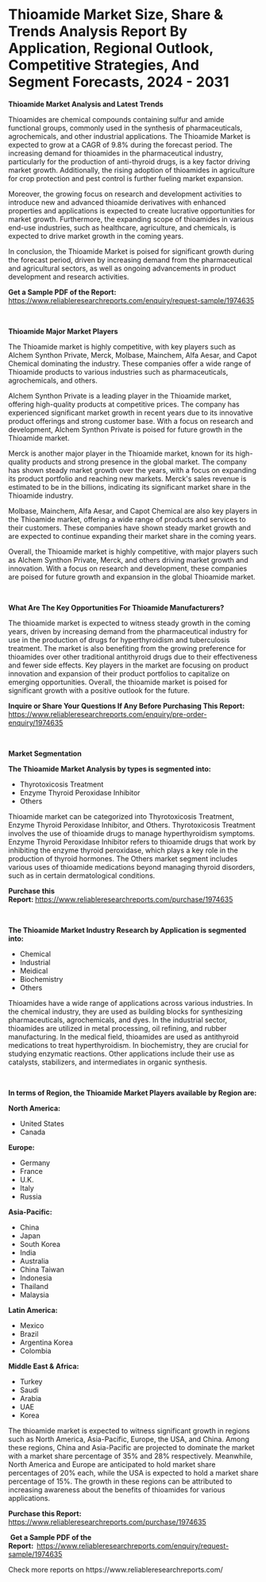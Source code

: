 <p><h1>Thioamide Market Size, Share & Trends Analysis Report By Application, Regional Outlook, Competitive Strategies, And Segment Forecasts, 2024 - 2031</h1></p><p><strong>Thioamide Market Analysis and Latest Trends</strong></p>
<p><p>Thioamides are chemical compounds containing sulfur and amide functional groups, commonly used in the synthesis of pharmaceuticals, agrochemicals, and other industrial applications. The Thioamide Market is expected to grow at a CAGR of 9.8% during the forecast period. The increasing demand for thioamides in the pharmaceutical industry, particularly for the production of anti-thyroid drugs, is a key factor driving market growth. Additionally, the rising adoption of thioamides in agriculture for crop protection and pest control is further fueling market expansion.</p><p>Moreover, the growing focus on research and development activities to introduce new and advanced thioamide derivatives with enhanced properties and applications is expected to create lucrative opportunities for market growth. Furthermore, the expanding scope of thioamides in various end-use industries, such as healthcare, agriculture, and chemicals, is expected to drive market growth in the coming years.</p><p>In conclusion, the Thioamide Market is poised for significant growth during the forecast period, driven by increasing demand from the pharmaceutical and agricultural sectors, as well as ongoing advancements in product development and research activities.</p></p>
<p><strong>Get a Sample PDF of the Report:&nbsp;</strong> <a href="https://www.reliableresearchreports.com/enquiry/request-sample/1974635">https://www.reliableresearchreports.com/enquiry/request-sample/1974635</a></p>
<p>&nbsp;</p>
<p><strong>Thioamide Major Market Players</strong></p>
<p><p>The Thioamide market is highly competitive, with key players such as Alchem Synthon Private, Merck, Molbase, Mainchem, Alfa Aesar, and Capot Chemical dominating the industry. These companies offer a wide range of Thioamide products to various industries such as pharmaceuticals, agrochemicals, and others.</p><p>Alchem Synthon Private is a leading player in the Thioamide market, offering high-quality products at competitive prices. The company has experienced significant market growth in recent years due to its innovative product offerings and strong customer base. With a focus on research and development, Alchem Synthon Private is poised for future growth in the Thioamide market.</p><p>Merck is another major player in the Thioamide market, known for its high-quality products and strong presence in the global market. The company has shown steady market growth over the years, with a focus on expanding its product portfolio and reaching new markets. Merck's sales revenue is estimated to be in the billions, indicating its significant market share in the Thioamide industry.</p><p>Molbase, Mainchem, Alfa Aesar, and Capot Chemical are also key players in the Thioamide market, offering a wide range of products and services to their customers. These companies have shown steady market growth and are expected to continue expanding their market share in the coming years.</p><p>Overall, the Thioamide market is highly competitive, with major players such as Alchem Synthon Private, Merck, and others driving market growth and innovation. With a focus on research and development, these companies are poised for future growth and expansion in the global Thioamide market.</p></p>
<p>&nbsp;</p>
<p><strong>What Are The Key Opportunities For Thioamide Manufacturers?</strong></p>
<p><p>The thioamide market is expected to witness steady growth in the coming years, driven by increasing demand from the pharmaceutical industry for use in the production of drugs for hyperthyroidism and tuberculosis treatment. The market is also benefiting from the growing preference for thioamides over other traditional antithyroid drugs due to their effectiveness and fewer side effects. Key players in the market are focusing on product innovation and expansion of their product portfolios to capitalize on emerging opportunities. Overall, the thioamide market is poised for significant growth with a positive outlook for the future.</p></p>
<p><strong>Inquire or Share Your Questions If Any Before Purchasing This Report:</strong> <a href="https://www.reliableresearchreports.com/enquiry/pre-order-enquiry/1974635">https://www.reliableresearchreports.com/enquiry/pre-order-enquiry/1974635</a></p>
<p>&nbsp;</p>
<p><strong>Market Segmentation</strong></p>
<p><strong>The Thioamide Market Analysis by types is segmented into:</strong></p>
<p><ul><li>Thyrotoxicosis Treatment</li><li>Enzyme Thyroid Peroxidase Inhibitor</li><li>Others</li></ul></p>
<p><p>Thioamide market can be categorized into Thyrotoxicosis Treatment, Enzyme Thyroid Peroxidase Inhibitor, and Others. Thyrotoxicosis Treatment involves the use of thioamide drugs to manage hyperthyroidism symptoms. Enzyme Thyroid Peroxidase Inhibitor refers to thioamide drugs that work by inhibiting the enzyme thyroid peroxidase, which plays a key role in the production of thyroid hormones. The Others market segment includes various uses of thioamide medications beyond managing thyroid disorders, such as in certain dermatological conditions.</p></p>
<p><strong>Purchase this Report:&nbsp;</strong><a href="https://www.reliableresearchreports.com/purchase/1974635">https://www.reliableresearchreports.com/purchase/1974635</a></p>
<p>&nbsp;</p>
<p><strong>The Thioamide Market Industry Research by Application is segmented into:</strong></p>
<p><ul><li>Chemical</li><li>Industrial</li><li>Meidical</li><li>Biochemistry</li><li>Others</li></ul></p>
<p><p>Thioamides have a wide range of applications across various industries. In the chemical industry, they are used as building blocks for synthesizing pharmaceuticals, agrochemicals, and dyes. In the industrial sector, thioamides are utilized in metal processing, oil refining, and rubber manufacturing. In the medical field, thioamides are used as antithyroid medications to treat hyperthyroidism. In biochemistry, they are crucial for studying enzymatic reactions. Other applications include their use as catalysts, stabilizers, and intermediates in organic synthesis.</p></p>
<p>&nbsp;</p>
<p><strong>In terms of Region, the Thioamide Market Players available by Region are:</strong></p>
<p>
    <p> <strong> North America: </strong>
        <ul>
            <li>United States</li>
            <li>Canada</li>
        </ul>
        </p> 
    <p> <strong> Europe: </strong>
        <ul>
            <li>Germany</li>
            <li>France</li>
            <li>U.K.</li>
            <li>Italy</li>
            <li>Russia</li>
        </ul>
        </p> 
    <p> <strong> Asia-Pacific: </strong>
        <ul>
            <li>China</li>
            <li>Japan</li>
            <li>South Korea</li>
            <li>India</li>
            <li>Australia</li>
            <li>China Taiwan</li>
            <li>Indonesia</li>
            <li>Thailand</li>
            <li>Malaysia</li>
        </ul>
        </p> 
    <p> <strong> Latin America: </strong>
        <ul>
            <li>Mexico</li>
            <li>Brazil</li>
            <li>Argentina Korea</li>
            <li>Colombia</li>
        </ul>
        </p> 
    <p> <strong> Middle East & Africa: </strong>
        <ul>
            <li>Turkey</li>
            <li>Saudi</li>
            <li>Arabia</li>
            <li>UAE</li>
            <li>Korea</li>
        </ul>
    </p>
    </p>
<p><p>The thioamide market is expected to witness significant growth in regions such as North America, Asia-Pacific, Europe, the USA, and China. Among these regions, China and Asia-Pacific are projected to dominate the market with a market share percentage of 35% and 28% respectively. Meanwhile, North America and Europe are anticipated to hold market share percentages of 20% each, while the USA is expected to hold a market share percentage of 15%. The growth in these regions can be attributed to increasing awareness about the benefits of thioamides for various applications.</p></p>
<p><strong>Purchase this Report: </strong><a href="https://www.reliableresearchreports.com/purchase/1974635">https://www.reliableresearchreports.com/purchase/1974635</a></p>
<p>&nbsp;<strong>Get a Sample PDF of the Report:&nbsp;&nbsp;</strong><a href="https://www.reliableresearchreports.com/enquiry/request-sample/1974635">https://www.reliableresearchreports.com/enquiry/request-sample/1974635</a></p>
<p><strong></strong></p>
<p>Check more reports on https://www.reliableresearchreports.com/</p>